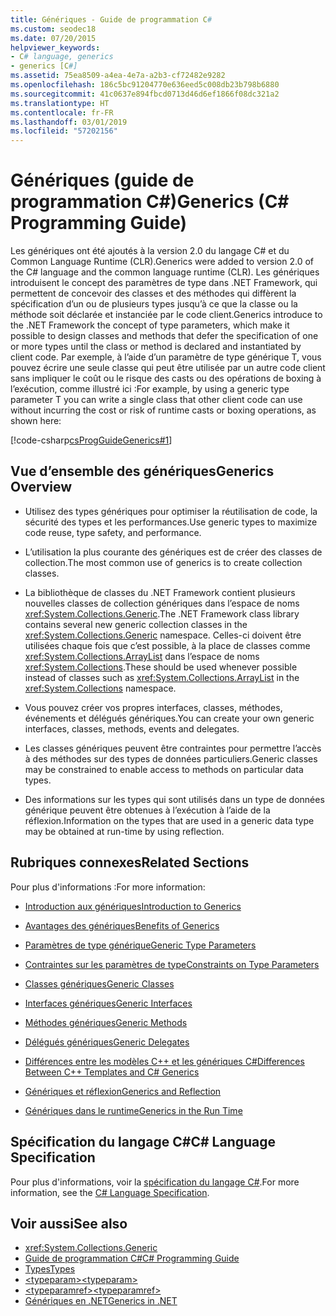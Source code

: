 ```yaml
---
title: Génériques - Guide de programmation C#
ms.custom: seodec18
ms.date: 07/20/2015
helpviewer_keywords:
- C# language, generics
- generics [C#]
ms.assetid: 75ea8509-a4ea-4e7a-a2b3-cf72482e9282
ms.openlocfilehash: 186c5bc91204770e636eed5c008db23b798b6880
ms.sourcegitcommit: 41c0637e894fbcd0713d46d6ef1866f08dc321a2
ms.translationtype: HT
ms.contentlocale: fr-FR
ms.lasthandoff: 03/01/2019
ms.locfileid: "57202156"
---
```

# <a name="generics-c-programming-guide"></a><span data-ttu-id="92850-102">Génériques (guide de programmation C#)</span><span class="sxs-lookup"><span data-stu-id="92850-102">Generics (C# Programming Guide)</span></span>
<span data-ttu-id="92850-103">Les génériques ont été ajoutés à la version 2.0 du langage C# et du Common Language Runtime (CLR).</span><span class="sxs-lookup"><span data-stu-id="92850-103">Generics were added to version 2.0 of the C# language and the common language runtime (CLR).</span></span> <span data-ttu-id="92850-104">Les génériques introduisent le concept des paramètres de type dans .NET Framework, qui permettent de concevoir des classes et des méthodes qui diffèrent la spécification d’un ou de plusieurs types jusqu’à ce que la classe ou la méthode soit déclarée et instanciée par le code client.</span><span class="sxs-lookup"><span data-stu-id="92850-104">Generics introduce to the .NET Framework the concept of type parameters, which make it possible to design classes and methods that defer the specification of one or more types until the class or method is declared and instantiated by client code.</span></span> <span data-ttu-id="92850-105">Par exemple, à l’aide d’un paramètre de type générique T, vous pouvez écrire une seule classe qui peut être utilisée par un autre code client sans impliquer le coût ou le risque des casts ou des opérations de boxing à l’exécution, comme illustré ici :</span><span class="sxs-lookup"><span data-stu-id="92850-105">For example, by using a generic type parameter T you can write a single class that other client code can use without incurring the cost or risk of runtime casts or boxing operations, as shown here:</span></span>  
  
 [!code-csharp[csProgGuideGenerics#1](~/samples/snippets/csharp/VS_Snippets_VBCSharp/csProgGuideGenerics/CS/Generics.cs#1)]  
  
## <a name="generics-overview"></a><span data-ttu-id="92850-106">Vue d’ensemble des génériques</span><span class="sxs-lookup"><span data-stu-id="92850-106">Generics Overview</span></span>  
  
-   <span data-ttu-id="92850-107">Utilisez des types génériques pour optimiser la réutilisation de code, la sécurité des types et les performances.</span><span class="sxs-lookup"><span data-stu-id="92850-107">Use generic types to maximize code reuse, type safety, and performance.</span></span>  
  
-   <span data-ttu-id="92850-108">L’utilisation la plus courante des génériques est de créer des classes de collection.</span><span class="sxs-lookup"><span data-stu-id="92850-108">The most common use of generics is to create collection classes.</span></span>  
  
-   <span data-ttu-id="92850-109">La bibliothèque de classes du .NET Framework contient plusieurs nouvelles classes de collection génériques dans l’espace de noms <xref:System.Collections.Generic>.</span><span class="sxs-lookup"><span data-stu-id="92850-109">The .NET Framework class library contains several new generic collection classes in the <xref:System.Collections.Generic> namespace.</span></span> <span data-ttu-id="92850-110">Celles-ci doivent être utilisées chaque fois que c’est possible, à la place de classes comme <xref:System.Collections.ArrayList> dans l’espace de noms <xref:System.Collections>.</span><span class="sxs-lookup"><span data-stu-id="92850-110">These should be used whenever possible instead of classes such as <xref:System.Collections.ArrayList> in the <xref:System.Collections> namespace.</span></span>  
  
-   <span data-ttu-id="92850-111">Vous pouvez créer vos propres interfaces, classes, méthodes, événements et délégués génériques.</span><span class="sxs-lookup"><span data-stu-id="92850-111">You can create your own generic interfaces, classes, methods, events and delegates.</span></span>  
  
-   <span data-ttu-id="92850-112">Les classes génériques peuvent être contraintes pour permettre l’accès à des méthodes sur des types de données particuliers.</span><span class="sxs-lookup"><span data-stu-id="92850-112">Generic classes may be constrained to enable access to methods on particular data types.</span></span>  
  
-   <span data-ttu-id="92850-113">Des informations sur les types qui sont utilisés dans un type de données générique peuvent être obtenues à l’exécution à l’aide de la réflexion.</span><span class="sxs-lookup"><span data-stu-id="92850-113">Information on the types that are used in a generic data type may be obtained at run-time by using reflection.</span></span>  
  
## <a name="related-sections"></a><span data-ttu-id="92850-114">Rubriques connexes</span><span class="sxs-lookup"><span data-stu-id="92850-114">Related Sections</span></span>  
 <span data-ttu-id="92850-115">Pour plus d'informations :</span><span class="sxs-lookup"><span data-stu-id="92850-115">For more information:</span></span>  
  
-   [<span data-ttu-id="92850-116">Introduction aux génériques</span><span class="sxs-lookup"><span data-stu-id="92850-116">Introduction to Generics</span></span>](../../../csharp/programming-guide/generics/introduction-to-generics.md)  
  
-   [<span data-ttu-id="92850-117">Avantages des génériques</span><span class="sxs-lookup"><span data-stu-id="92850-117">Benefits of Generics</span></span>](../../../csharp/programming-guide/generics/benefits-of-generics.md)  
  
-   [<span data-ttu-id="92850-118">Paramètres de type générique</span><span class="sxs-lookup"><span data-stu-id="92850-118">Generic Type Parameters</span></span>](../../../csharp/programming-guide/generics/generic-type-parameters.md)  
  
-   [<span data-ttu-id="92850-119">Contraintes sur les paramètres de type</span><span class="sxs-lookup"><span data-stu-id="92850-119">Constraints on Type Parameters</span></span>](../../../csharp/programming-guide/generics/constraints-on-type-parameters.md)  
  
-   [<span data-ttu-id="92850-120">Classes génériques</span><span class="sxs-lookup"><span data-stu-id="92850-120">Generic Classes</span></span>](../../../csharp/programming-guide/generics/generic-classes.md)  
  
-   [<span data-ttu-id="92850-121">Interfaces génériques</span><span class="sxs-lookup"><span data-stu-id="92850-121">Generic Interfaces</span></span>](../../../csharp/programming-guide/generics/generic-interfaces.md)  
  
-   [<span data-ttu-id="92850-122">Méthodes génériques</span><span class="sxs-lookup"><span data-stu-id="92850-122">Generic Methods</span></span>](../../../csharp/programming-guide/generics/generic-methods.md)  
  
-   [<span data-ttu-id="92850-123">Délégués génériques</span><span class="sxs-lookup"><span data-stu-id="92850-123">Generic Delegates</span></span>](../../../csharp/programming-guide/generics/generic-delegates.md)  
  
-   [<span data-ttu-id="92850-124">Différences entre les modèles C++ et les génériques C#</span><span class="sxs-lookup"><span data-stu-id="92850-124">Differences Between C++ Templates and C# Generics</span></span>](../../../csharp/programming-guide/generics/differences-between-cpp-templates-and-csharp-generics.md)  
  
-   [<span data-ttu-id="92850-125">Génériques et réflexion</span><span class="sxs-lookup"><span data-stu-id="92850-125">Generics and Reflection</span></span>](../../../csharp/programming-guide/generics/generics-and-reflection.md)  
  
-   [<span data-ttu-id="92850-126">Génériques dans le runtime</span><span class="sxs-lookup"><span data-stu-id="92850-126">Generics in the Run Time</span></span>](../../../csharp/programming-guide/generics/generics-in-the-run-time.md)  
  
## <a name="c-language-specification"></a><span data-ttu-id="92850-127">Spécification du langage C#</span><span class="sxs-lookup"><span data-stu-id="92850-127">C# Language Specification</span></span>  
 <span data-ttu-id="92850-128">Pour plus d'informations, voir la [spécification du langage C#](~/_csharplang/spec/types.md#constructed-types).</span><span class="sxs-lookup"><span data-stu-id="92850-128">For more information, see the [C# Language Specification](~/_csharplang/spec/types.md#constructed-types).</span></span>  
  
## <a name="see-also"></a><span data-ttu-id="92850-129">Voir aussi</span><span class="sxs-lookup"><span data-stu-id="92850-129">See also</span></span>

- <xref:System.Collections.Generic>
- [<span data-ttu-id="92850-130">Guide de programmation C#</span><span class="sxs-lookup"><span data-stu-id="92850-130">C# Programming Guide</span></span>](../../../csharp/programming-guide/index.md)
- [<span data-ttu-id="92850-131">Types</span><span class="sxs-lookup"><span data-stu-id="92850-131">Types</span></span>](../../../csharp/programming-guide/types/index.md)
- [<span data-ttu-id="92850-132">\<typeparam></span><span class="sxs-lookup"><span data-stu-id="92850-132">\<typeparam></span></span>](../../../csharp/programming-guide/xmldoc/typeparam.md)
- [<span data-ttu-id="92850-133">\<typeparamref></span><span class="sxs-lookup"><span data-stu-id="92850-133">\<typeparamref></span></span>](../../../csharp/programming-guide/xmldoc/typeparamref.md)
- [<span data-ttu-id="92850-134">Génériques en .NET</span><span class="sxs-lookup"><span data-stu-id="92850-134">Generics in .NET</span></span>](../../../standard/generics/index.md)
